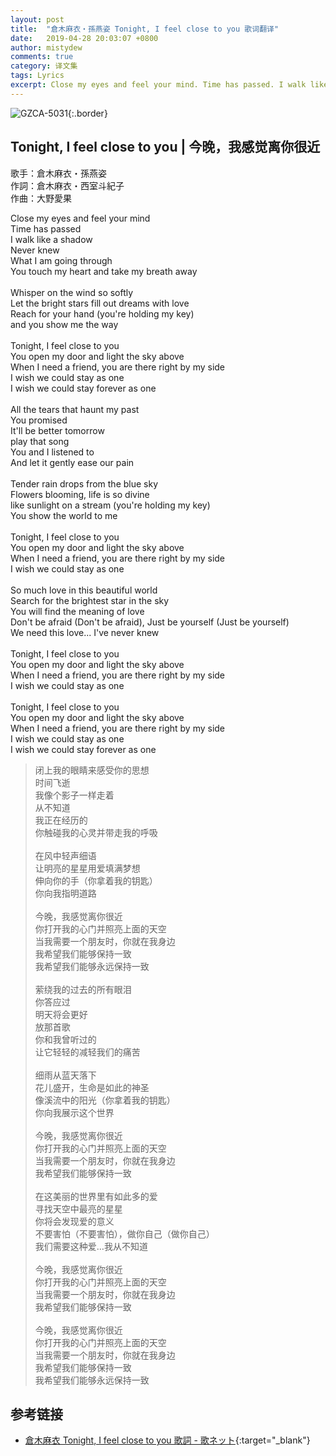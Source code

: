 ```yaml
---
layout: post
title:  "倉木麻衣・孫燕姿 Tonight, I feel close to you 歌词翻译"
date:   2019-04-28 20:03:07 +0800
author: mistydew
comments: true
category: 译文集
tags: Lyrics
excerpt: Close my eyes and feel your mind. Time has passed. I walk like a shadow. Never knew. What I am going through. You touch my heart and take my breath away.
---
```

![GZCA-5031](https://is5-ssl.mzstatic.com/image/thumb/Music/v4/f3/5f/ae/f35faedc-03ed-1509-0684-35ba290a5704/source/600x600bb.jpg){:.border}

## Tonight, I feel close to you | 今晚，我感觉离你很近

歌手：倉木麻衣・孫燕姿<br>
作詞：倉木麻衣・西室斗紀子<br>
作曲：大野愛果

<div class="lyric-original">
<p>
Close my eyes and feel your mind<br>
Time has passed<br>
I walk like a shadow<br>
Never knew<br>
What I am going through<br>
You touch my heart and take my breath away<br>
<br>
Whisper on the wind so softly<br>
Let the bright stars fill out dreams with love<br>
Reach for your hand (you're holding my key)<br>
and you show me the way<br>
<br>
Tonight, I feel close to you<br>
You open my door and light the sky above<br>
When I need a friend, you are there right by my side<br>
I wish we could stay as one<br>
I wish we could stay forever as one<br>
<br>
All the tears that haunt my past<br>
You promised<br>
It'll be better tomorrow<br>
play that song<br>
You and I listened to<br>
And let it gently ease our pain<br>
<br>
Tender rain drops from the blue sky<br>
Flowers blooming, life is so divine<br>
like sunlight on a stream (you're holding my key)<br>
You show the world to me<br>
<br>
Tonight, I feel close to you<br>
You open my door and light the sky above<br>
When I need a friend, you are there right by my side<br>
I wish we could stay as one<br>
<br>
So much love in this beautiful world<br>
Search for the brightest star in the sky<br>
You will find the meaning of love<br>
Don't be afraid (Don't be afraid), Just be yourself (Just be yourself)<br>
We need this love... I've never knew<br>
<br>
Tonight, I feel close to you<br>
You open my door and light the sky above<br>
When I need a friend, you are there right by my side<br>
I wish we could stay as one<br>
<br>
Tonight, I feel close to you<br>
You open my door and light the sky above<br>
When I need a friend, you are there right by my side<br>
I wish we could stay as one<br>
I wish we could stay forever as one
</p>
</div>

<div class="lyric-translation">
<blockquote>
闭上我的眼睛来感受你的思想<br>
时间飞逝<br>
我像个影子一样走着<br>
从不知道<br>
我正在经历的<br>
你触碰我的心灵并带走我的呼吸<br>
<br>
在风中轻声细语<br>
让明亮的星星用爱填满梦想<br>
伸向你的手（你拿着我的钥匙）<br>
你向我指明道路<br>
<br>
今晚，我感觉离你很近<br>
你打开我的心门并照亮上面的天空<br>
当我需要一个朋友时，你就在我身边<br>
我希望我们能够保持一致<br>
我希望我们能够永远保持一致<br>
<br>
萦绕我的过去的所有眼泪<br>
你答应过<br>
明天将会更好<br>
放那首歌<br>
你和我曾听过的<br>
让它轻轻的减轻我们的痛苦<br>
<br>
细雨从蓝天落下<br>
花儿盛开，生命是如此的神圣<br>
像溪流中的阳光（你拿着我的钥匙）<br>
你向我展示这个世界<br>
<br>
今晚，我感觉离你很近<br>
你打开我的心门并照亮上面的天空<br>
当我需要一个朋友时，你就在我身边<br>
我希望我们能够保持一致<br>
<br>
在这美丽的世界里有如此多的爱<br>
寻找天空中最亮的星星<br>
你将会发现爱的意义<br>
不要害怕（不要害怕），做你自己（做你自己）<br>
我们需要这种爱…我从不知道<br>
<br>
今晚，我感觉离你很近<br>
你打开我的心门并照亮上面的天空<br>
当我需要一个朋友时，你就在我身边<br>
我希望我们能够保持一致<br>
<br>
今晚，我感觉离你很近<br>
你打开我的心门并照亮上面的天空<br>
当我需要一个朋友时，你就在我身边<br>
我希望我们能够保持一致<br>
我希望我们能够永远保持一致
</blockquote>
</div>

## 参考链接

* [倉木麻衣 Tonight, I feel close to you 歌詞 - 歌ネット](https://www.uta-net.com/song/17658){:target="_blank"}
